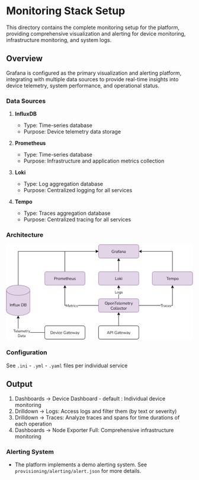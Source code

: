 <!--
Copyright (c) 2025 by OpenTier GmbH
SPDX‑FileCopyrightText: 2025 OpenTier GmbH
SPDX‑License‑Identifier: MIT

This file is part of OpenTier.

Permission is hereby granted, free of charge, to any person obtaining a copy
of this software and associated documentation files (the "Software"), to deal
in the Software without restriction, including without limitation the rights
to use, copy, modify, merge, publish, distribute, sublicense, and/or sell
copies of the Software, and to permit persons to whom the Software is
furnished to do so, subject to the following conditions:

The above copyright notice and this permission notice shall be included in all
copies or substantial portions of the Software.

THE SOFTWARE IS PROVIDED "AS IS", WITHOUT WARRANTY OF ANY KIND, EXPRESS OR
IMPLIED, INCLUDING BUT NOT LIMITED TO THE WARRANTIES OF MERCHANTABILITY,
FITNESS FOR A PARTICULAR PURPOSE AND NONINFRINGEMENT. IN NO EVENT SHALL THE
AUTHORS OR COPYRIGHT HOLDERS BE LIABLE FOR ANY CLAIM, DAMAGES OR OTHER
LIABILITY, WHETHER IN AN ACTION OF CONTRACT, TORT OR OTHERWISE, ARISING FROM,
OUT OF OR IN CONNECTION WITH THE SOFTWARE OR THE USE OR OTHER DEALINGS IN THE
SOFTWARE.
-->

# Monitoring Stack Setup

This directory contains the complete monitoring setup for the platform, providing comprehensive visualization and alerting for device monitoring, infrastructure monitoring, and system logs.

## Overview

Grafana is configured as the primary visualization and alerting platform, integrating with multiple data sources to provide real-time insights into device telemetry, system performance, and operational status.

### Data Sources

1. **InfluxDB**

   - Type: Time-series database
   - Purpose: Device telemetry data storage

2. **Prometheus**

   - Type: Time-series database
   - Purpose: Infrastructure and application metrics collection

3. **Loki**
   - Type: Log aggregation database
   - Purpose: Centralized logging for all services

4. **Tempo**
   - Type: Traces aggregation database
   - Purpose: Centralized tracing for all services

### Architecture
![Observability Stack Architecture](<STAIRS-Observability Stack.drawio.png>)

### Configuration
See `.ini` - `.yml` - `.yaml` files per individual service

## Output

1. Dashboards -> Device Dashboard - default : Individual device monitoring
2. Drilldown -> Logs: Access logs and filter them (by text or severity)
2. Drilldown -> Traces: Analyze traces and spans for time durations of each operation
4. Dashboards -> Node Exporter Full: Comprehensive infrastructure monitoring

### Alerting System

* The platform implements a demo alerting system. See `provisioning/alerting/alert.json` for more details.
